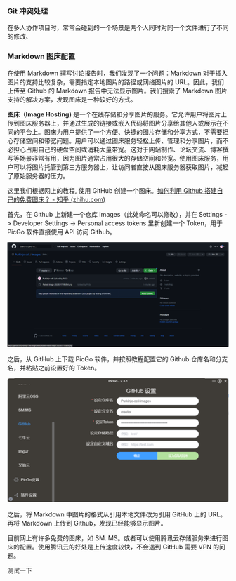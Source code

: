 ### Git 冲突处理

在多人协作项目时，常常会碰到的一个场景是两个人同时对同一个文件进行了不同的修改、

### Markdown 图床配置

在使用 Markdown 撰写讨论报告时，我们发现了一个问题：Markdown 对于插入图片的支持比较复杂，需要指定本地图片的路径或网络图片的 URL。因此，我们上传至 Github 的 Markdown 报告中无法显示图片。我们搜索了 Markdown 图片支持的解决方案，发现图床是一种较好的方式。

**图床（Image Hosting)** 是一个在线存储和分享图片的服务。它允许用户将图片上传到图床服务器上，并通过生成的链接或嵌入代码将图片分享给其他人或展示在不同的平台上。图床为用户提供了一个方便、快捷的图片存储和分享方式，不需要担心存储空间和带宽问题。用户可以通过图床服务轻松上传、管理和分享图片，而不必担心占用自己的硬盘空间或消耗大量带宽。这对于网站制作、论坛交流、博客撰写等场景非常有用，因为图片通常占用很大的存储空间和带宽。使用图床服务，用户可以将图片托管到第三方服务器上，让访问者直接从图床服务器获取图片，减轻了原始服务器的压力。

这里我们根据网上的教程, 使用 GitHub 创建一个图床。[如何利用 Github 搭建自己的免费图床？ - 知乎 (zhihu.com)](https://zhuanlan.zhihu.com/p/347342082)

首先，在 Github 上新建一个仓库 Images（此处命名可以修改），并在 Settings -> Developer Settings -> Personal access tokens 里新创建一个 Token，用于 PicGo 软件直接使用 API 访问 Github。

![image.png](https://raw.githubusercontent.com/Purkinje-cell/Images/master/20230427160824.png)

之后，从 GitHub 上下载 PicGo 软件，并按照教程配置它的 Github 仓库名和分支名，并粘贴之前设置好的 Token。

![image.png](https://raw.githubusercontent.com/Purkinje-cell/Images/master/20230427161524.png)

之后，将 Markdown 中图片的格式从引用本地文件改为引用 GitHub 上的 URL。再将 Markdown 上传到 Github，发现已经能够显示图片。

目前网上有许多免费的图床，如 SM. MS。或者可以使用腾讯云存储服务来进行图床的配置。使用腾讯云的好处是上传速度较快，不会遇到 GitHub 需要 VPN 的问题。

测试一下
